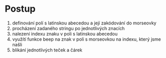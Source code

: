 # Postup
1. definování polí s latinskou abecedou a její zakódování do morseovky
2. procházení zadaného stringu po jednotlivých znacích
3. nalezení indexu znaku v poli s latinskou abecedou
4. využítí funkce beep na znak v poli s morseovkou na indexu, který jsme našli
5. blikání jednotlivých teček a čárek
